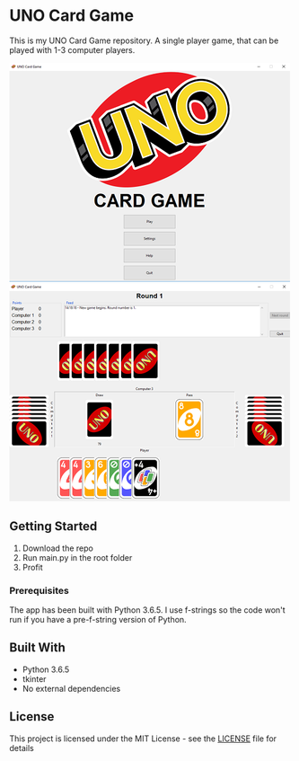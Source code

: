 # UNO Card Game

This is my UNO Card Game repository. A single player game, that can be played with 1-3 computer players. 

![Main Screen](cards/main_screen.png) ![Game Screen](cards/game_screen.png)


## Getting Started

1. Download the repo
2. Run main.py in the root folder
3. Profit


### Prerequisites

The app has been built with Python 3.6.5. I use f-strings so the code won't run if you have a pre-f-string version of Python. 


## Built With

* Python 3.6.5
* tkinter
* No external dependencies

## License

This project is licensed under the MIT License - see the [LICENSE](LICENSE) file for details